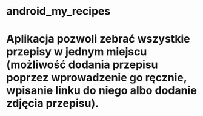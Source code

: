 # android_my_recipes
# Aplikacja pozwoli zebrać wszystkie przepisy w jednym miejscu (możliwość dodania przepisu poprzez wprowadzenie go ręcznie, wpisanie linku do niego albo dodanie zdjęcia przepisu).
